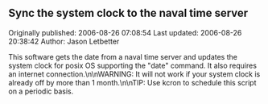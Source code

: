 ## Sync the system clock to the naval time server

Originally published: 2006-08-26 07:08:54
Last updated: 2006-08-26 20:38:42
Author: Jason Letbetter

This software gets the date from a naval time server and updates the system  clock for posix OS supporting the "date" command.  It also requires an internet connection.\n\nWARNING: It will not work if your system clock is already off by more than 1 month.\n\nTIP: Use kcron to schedule this script on a periodic basis.
